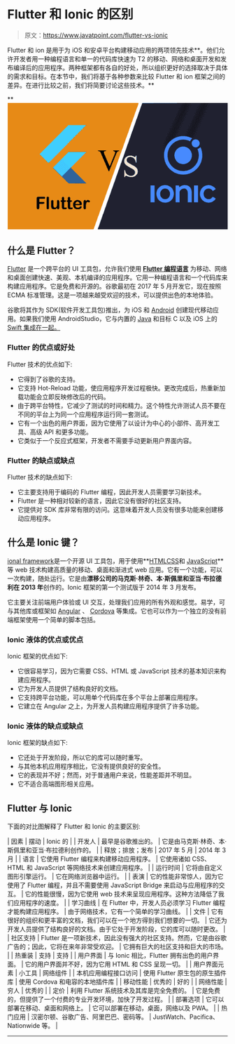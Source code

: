# Flutter 和 Ionic 的区别

> 原文：<https://www.javatpoint.com/flutter-vs-ionic>

Flutter 和 ion 是用于为 iOS 和安卓平台构建移动应用的两项领先技术**。他们允许开发者用一种编程语言和单一的代码库快速为 T2 的移动、网络和桌面开发和发布编译后的应用程序。两种框架都有各自的好处，所以组织更好的选择取决于具体的需求和目标。在本节中，我们将基于各种参数来比较 Flutter 和 ion 框架之间的差异。在进行比较之前，我们将简要讨论这些技术。**

**![Flutter vs Ionic](img/6aab07c41a30654a0089361550fc63c3.png)

## 什么是 Flutter？

[Flutter](https://www.javatpoint.com/flutter) 是一个跨平台的 UI 工具包，允许我们使用 [**Flutter 编程语言**](https://www.javatpoint.com/flutter-dart-programming) 为移动、网络和桌面创建快速、美观、本机编译的应用程序。它用一种编程语言和一个代码库来构建应用程序。它是免费和开源的。谷歌最初在 2017 年 5 月开发它，现在按照 ECMA 标准管理。这是一项越来越受欢迎的技术，可以提供出色的本地体验。

谷歌将其作为 SDK(软件开发工具包)推出，为 iOS 和 [Android](https://www.javatpoint.com/android-tutorial) 创建现代移动应用。如果我们使用 AndroidStudio，它与内置的 [Java](https://www.javatpoint.com/java-tutorial) 和目标 C 以及 iOS 上的 [Swift 集成在一起。](https://www.javatpoint.com/ios-development-using-swift)

### Flutter 的优点或好处

Flutter 技术的优点如下:

*   它得到了谷歌的支持。
*   它支持 Hot-Reload 功能，使应用程序开发过程极快。更改完成后，热重新加载功能会立即反映修改后的代码。
*   由于跨平台特性，它减少了测试的时间和精力。这个特性允许测试人员不要在不同的平台上为同一个应用程序运行同一套测试。
*   它有一个出色的用户界面，因为它使用了以设计为中心的小部件、高开发工具、高级 API 和更多功能。
*   它类似于一个反应式框架，开发者不需要手动更新用户界面内容。

### Flutter 的缺点或缺点

Flutter 技术的缺点如下:

*   它主要支持用于编码的 Flutter 编程，因此开发人员需要学习新技术。
*   Flutter 是一种相对较新的语言，因此它没有很好的社区支持。
*   它提供对 SDK 库非常有限的访问。这意味着开发人员没有很多功能来创建移动应用程序。

## 什么是 Ionic 键？

[ional framework](https://www.javatpoint.com/ionic)是一个开源 UI 工具包，用于使用**[HTML](https://www.javatpoint.com/html-tutorial)[CSS](https://www.javatpoint.com/css-tutorial)和 [JavaScript](https://www.javatpoint.com/javascript-tutorial)** 等 web 技术构建高质量的移动、桌面和渐进式 web 应用。它有一个功能，可以一次构建，随处运行。它是由**漂移公司的马克斯·林奇、本·斯佩里和亚当·布拉德利在 2013 年**创作的。Ionic 框架的第一个测试版于 2014 年 3 月发布。

它主要关注前端用户体验或 UI 交互，处理我们应用的所有外观和感觉。易学，可与其他库或框架如 [Angular](https://www.javatpoint.com/angularjs-tutorial) 、 [Cordova](https://www.javatpoint.com/apache-cordova) 等集成。它也可以作为一个独立的没有前端框架使用一个简单的脚本包括。

### Ionic 液体的优点或优点

Ionic 框架的优点如下:

*   它很容易学习，因为它需要 CSS、HTML 或 JavaScript 技术的基本知识来构建应用程序。
*   它为开发人员提供了结构良好的文档。
*   它支持跨平台功能，可以用单个代码库在多个平台上部署应用程序。
*   它建立在 Angular 之上，为开发人员构建应用程序提供了许多功能。

### Ionic 液体的缺点或缺点

Ionic 框架的缺点如下:

*   它还处于开发阶段，所以它的库可以随时重写。
*   与其他本机应用程序相比，它没有提供良好的安全性。
*   它的表现并不好；然而，对于普通用户来说，性能差距并不明显。
*   它不适合高端图形相关应用。

## Flutter 与 Ionic

下面的对比图解释了 Flutter 和 Ionic 的主要区别:

| 因素 | 摆动 | Ionic 的 |
| 开发人 | 最早是谷歌推出的。 | 它是由马克斯·林奇、本·斯佩里和亚当·布拉德利创作的。 |
| 释放；排放；发布 | 2017 年 5 月 | 2014 年 3 月 |
| 语言 | 它使用 Flutter 编程来构建移动应用程序。 | 它使用诸如 CSS、HTML 和 JavaScript 等网络技术来创建应用程序。 |
| 运行时间 | 它将由自定义图形引擎运行。 | 它在网络浏览器中运行。 |
| 表演 | 它的性能非常惊人，因为它使用了 Flutter 编程，并且不需要使用 JavaScript Bridge 来启动与应用程序的交互。 | 它的性能很慢，因为它使用 web 技术来呈现应用程序。这种方法降低了我们应用程序的速度。 |
| 学习曲线 | 在 Flutter 中，开发人员必须学习 Flutter 编程才能构建应用程序。 | 由于网络技术，它有一个简单的学习曲线。 |
| 文件 | 它有很好的组织和更丰富的文档，我们可以在一个地方得到我们想要的一切。 | 它还为开发人员提供了结构良好的文档。由于它处于开发阶段，它的库可以随时更改。 |
| 社区支持 | Flutter 是一项新技术，因此没有强大的社区支持。然而，它是由谷歌广告的；因此，它将在来年非常受欢迎。 | 它拥有巨大的社区支持和巨大的市场。 |
| 热重装 | 支持 | 支持 |
| 用户界面 | 与 Ionic 相比，Flutter 拥有出色的用户界面。 | 它的用户界面并不好，因为它用 HTML 和 CSS 呈现一切。 |
| 用户界面元素 | 小工具 | 网络组件 |
| 本机应用编程接口访问 | 使用 Flutter 原生包的原生插件库 | 使用 Cordova 和电容的本地插件库 |
| 移动性能 | 优秀的 | 好的 |
| 网络性能 | 穷人 | 优秀的 |
| 定价 | 利用 Flutter 系统技术及其库是完全免费的。 | 它是免费的，但提供了一个付费的专业开发环境，加快了开发过程。 |
| 部署选项 | 它可以部署在移动、桌面和网络上。 | 它可以部署在移动，桌面，网络以及 PWA。 |
| 热门应用 | 汉密尔顿、谷歌广告、阿里巴巴、密码等。 | JustWatch、Pacifica、Nationwide 等。 |

* * ***